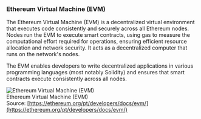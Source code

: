 ### Ethereum Virtual Machine (EVM)

The Ethereum Virtual Machine (EVM) is a decentralized virtual environment that executes code consistently and securely across all Ethereum nodes. Nodes run the EVM to execute smart contracts, using gas to measure the computational effort required for operations, ensuring efficient resource allocation and network security. It acts as a decentralized computer that runs on the network's nodes.

The EVM enables developers to write decentralized applications in various programming languages (most notably Solidity) and ensures that smart contracts execute consistently across all nodes.

![Ethereum Virtual Machine (EVM)](.guides/img/image6.png)  
Ethereum Virtual Machine (EVM)  
Source: [https://ethereum.org/pt/developers/docs/evm/](https://ethereum.org/pt/developers/docs/evm/)
